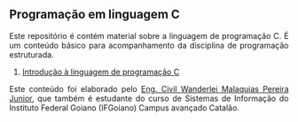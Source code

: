 ## Programação em linguagem C

<p align="justify">Este repositório é contém material sobre a linguagem de programação C. É um conteúdo básico para acompanhamento da disciplina de programação estruturada.</p>

<ol>
<li><a href="https://wmpjrufg.github.io/PROGRAMACAO-ESTRUTURADA-EM-C/CAP 1-1.html" target="_blank">Introdução à linguagem de programação C</a></li>
</ol>

<p align="justify">Este conteúdo foi elaborado pelo <a href="http://lattes.cnpq.br/2268506213083114" target="_blank">Eng. Civil Wanderlei Malaquias Pereira Junior</a>, que também é estudante do curso de Sistemas de Informação do Instituto Federal Goiano (IFGoiano) Campus avançado Catalão.</p>
